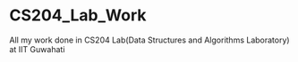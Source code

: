 # CS204_Lab_Work
All my work done in CS204 Lab(Data Structures and Algorithms Laboratory) at IIT Guwahati
